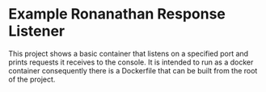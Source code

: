 # Example Ronanathan Response Listener
This project shows a basic container that listens on a specified port and prints requests it receives to the console.  It is intended to run as a docker container consequently there is a Dockerfile that can be built from the root of the project.
